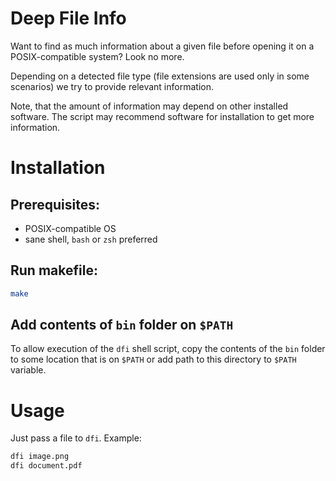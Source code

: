 # Deep File Info

Want to find as much information about a given file before opening it on a POSIX-compatible system? Look no more.

Depending on a detected file type (file extensions are used only in some scenarios) we try to provide relevant information.

Note, that the amount of information may depend on other installed software. The script may recommend software for installation to get more information.

# Installation

## Prerequisites:
- POSIX-compatible OS
- sane shell, `bash` or `zsh` preferred


## Run makefile:
```sh
make
```

## Add contents of `bin` folder on `$PATH`
To allow execution of the `dfi` shell script, copy the contents of the `bin` folder to some location that is on `$PATH` or add path to this directory to `$PATH` variable.

# Usage
Just pass a file to `dfi`. Example:

```sh
dfi image.png
dfi document.pdf
```
